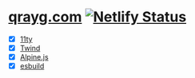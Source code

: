 # [qrayg.com](https://qrayg.com) [![Netlify Status](https://api.netlify.com/api/v1/badges/ea6764cd-9e57-49e1-84b5-e1b59a99111d/deploy-status)](https://app.netlify.com/sites/qrayg-com/deploys)

- [x] [11ty](https://11ty.dev)
- [x] [Twind](https://twind.style)
- [x] [Alpine.js](https://alpinejs.dev)
- [x] [esbuild](https://esbuild.github.io)
